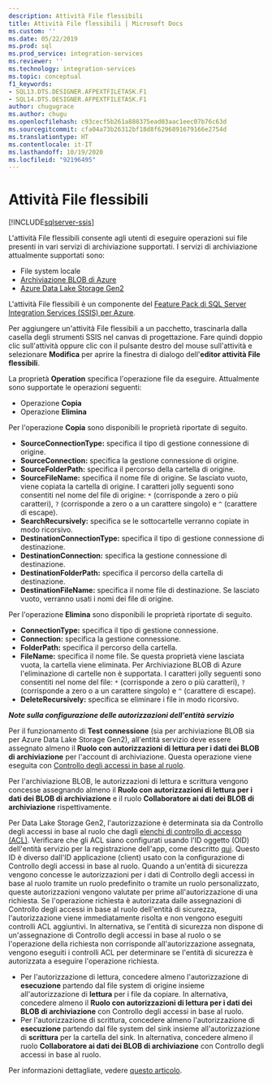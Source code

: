 ```yaml
---
description: Attività File flessibili
title: Attività File flessibili | Microsoft Docs
ms.custom: ''
ms.date: 05/22/2019
ms.prod: sql
ms.prod_service: integration-services
ms.reviewer: ''
ms.technology: integration-services
ms.topic: conceptual
f1_keywords:
- SQL13.DTS.DESIGNER.AFPEXTFILETASK.F1
- SQL14.DTS.DESIGNER.AFPEXTFILETASK.F1
author: chugugrace
ms.author: chugu
ms.openlocfilehash: c93cecf5b261a888375ead03aac1eec07b76c63d
ms.sourcegitcommit: cfa04a73b26312bf18d8f6296891679166e2754d
ms.translationtype: HT
ms.contentlocale: it-IT
ms.lasthandoff: 10/19/2020
ms.locfileid: "92196495"
---
```

# <a name="flexible-file-task"></a>Attività File flessibili

[!INCLUDE[sqlserver-ssis](../../includes/applies-to-version/sqlserver-ssis.md)]

L'attività File flessibili consente agli utenti di eseguire operazioni sui file presenti in vari servizi di archiviazione supportati.
I servizi di archiviazione attualmente supportati sono:

- File system locale
- [Archiviazione BLOB di Azure](https://azure.microsoft.com/services/storage/blobs/)
- [Azure Data Lake Storage Gen2](/azure/storage/blobs/data-lake-storage-introduction)

L'attività File flessibili è un componente del [Feature Pack di SQL Server Integration Services (SSIS) per Azure](../../integration-services/azure-feature-pack-for-integration-services-ssis.md).

Per aggiungere un'attività File flessibili a un pacchetto, trascinarla dalla casella degli strumenti SSIS nel canvas di progettazione. Fare quindi doppio clic sull'attività oppure clic con il pulsante destro del mouse sull'attività e selezionare **Modifica** per aprire la finestra di dialogo dell'**editor attività File flessibili**.

La proprietà **Operation** specifica l'operazione file da eseguire.
Attualmente sono supportate le operazioni seguenti:
- Operazione **Copia**
- Operazione **Elimina**

Per l'operazione **Copia** sono disponibili le proprietà riportate di seguito.

- **SourceConnectionType:** specifica il tipo di gestione connessione di origine.
- **SourceConnection:** specifica la gestione connessione di origine.
- **SourceFolderPath:** specifica il percorso della cartella di origine.
- **SourceFileName:** specifica il nome file di origine. Se lasciato vuoto, viene copiata la cartella di origine. I caratteri jolly seguenti sono consentiti nel nome del file di origine: `*` (corrisponde a zero o più caratteri), `?` (corrisponde a zero o a un carattere singolo) e `^` (carattere di escape).
- **SearchRecursively:** specifica se le sottocartelle verranno copiate in modo ricorsivo.
- **DestinationConnectionType:** specifica il tipo di gestione connessione di destinazione.
- **DestinationConnection:** specifica la gestione connessione di destinazione.
- **DestinationFolderPath:** specifica il percorso della cartella di destinazione.
- **DestinationFileName:** specifica il nome file di destinazione. Se lasciato vuoto, verranno usati i nomi dei file di origine.

Per l'operazione **Elimina** sono disponibili le proprietà riportate di seguito.
- **ConnectionType:** specifica il tipo di gestione connessione.
- **Connection:** specifica la gestione connessione.
- **FolderPath:** specifica il percorso della cartella.
- **FileName:** specifica il nome file. Se questa proprietà viene lasciata vuota, la cartella viene eliminata. Per Archiviazione BLOB di Azure l'eliminazione di cartelle non è supportata. I caratteri jolly seguenti sono consentiti nel nome del file: `*` (corrisponde a zero o più caratteri), `?` (corrisponde a zero o a un carattere singolo) e `^` (carattere di escape).
- **DeleteRecursively:** specifica se eliminare i file in modo ricorsivo.

***Note sulla configurazione delle autorizzazioni dell'entità servizio***

Per il funzionamento di **Test connessione** (sia per archiviazione BLOB sia per Azure Data Lake Storage Gen2), all'entità servizio deve essere assegnato almeno il **Ruolo con autorizzazioni di lettura per i dati dei BLOB di archiviazione** per l'account di archiviazione.
Questa operazione viene eseguita con [Controllo degli accessi in base al ruolo](/azure/storage/common/storage-auth-aad-rbac-portal#assign-rbac-roles-using-the-azure-portal).

Per l'archiviazione BLOB, le autorizzazioni di lettura e scrittura vengono concesse assegnando almeno il **Ruolo con autorizzazioni di lettura per i dati dei BLOB di archiviazione** e il ruolo **Collaboratore ai dati dei BLOB di archiviazione** rispettivamente.

Per Data Lake Storage Gen2, l'autorizzazione è determinata sia da Controllo degli accessi in base al ruolo che dagli [elenchi di controllo di accesso (ACL)](/azure/storage/blobs/data-lake-storage-how-to-set-permissions-storage-explorer).
Verificare che gli ACL siano configurati usando l'ID oggetto (OID) dell'entità servizio per la registrazione dell'app, come descritto [qui](/azure/storage/blobs/data-lake-storage-access-control#how-do-i-set-acls-correctly-for-a-service-principal).
Questo ID è diverso dall'ID applicazione (client) usato con la configurazione di Controllo degli accessi in base al ruolo.
Quando a un'entità di sicurezza vengono concesse le autorizzazioni per i dati di Controllo degli accessi in base al ruolo tramite un ruolo predefinito o tramite un ruolo personalizzato, queste autorizzazioni vengono valutate per prime all'autorizzazione di una richiesta.
Se l'operazione richiesta è autorizzata dalle assegnazioni di Controllo degli accessi in base al ruolo dell'entità di sicurezza, l'autorizzazione viene immediatamente risolta e non vengono eseguiti controlli ACL aggiuntivi.
In alternativa, se l'entità di sicurezza non dispone di un'assegnazione di Controllo degli accessi in base al ruolo o se l'operazione della richiesta non corrisponde all'autorizzazione assegnata, vengono eseguiti i controlli ACL per determinare se l'entità di sicurezza è autorizzata a eseguire l'operazione richiesta.

- Per l'autorizzazione di lettura, concedere almeno l'autorizzazione di **esecuzione** partendo dal file system di origine insieme all'autorizzazione di **lettura** per i file da copiare. In alternativa, concedere almeno il **Ruolo con autorizzazioni di lettura per i dati dei BLOB di archiviazione** con Controllo degli accessi in base al ruolo.
- Per l'autorizzazione di scrittura, concedere almeno l'autorizzazione di **esecuzione** partendo dal file system del sink insieme all'autorizzazione di **scrittura** per la cartella del sink. In alternativa, concedere almeno il ruolo **Collaboratore ai dati dei BLOB di archiviazione** con Controllo degli accessi in base al ruolo.

Per informazioni dettagliate, vedere [questo articolo](/azure/storage/blobs/data-lake-storage-access-control).